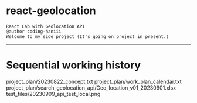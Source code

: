 # react-geolocation 
```
React Lab with Geolocation API
@author coding-haniii
Welcome to my side project (It's going on project in present.)
```
-------------------------------------------------------
# Sequential working history

project_plan/20230822_concept.txt
project_plan/work_plan_calendar.txt
project_plan/search_geolocation_api/Geo_location_v01_20230901.xlsx 
test_files/20230909_api_test_local.png
